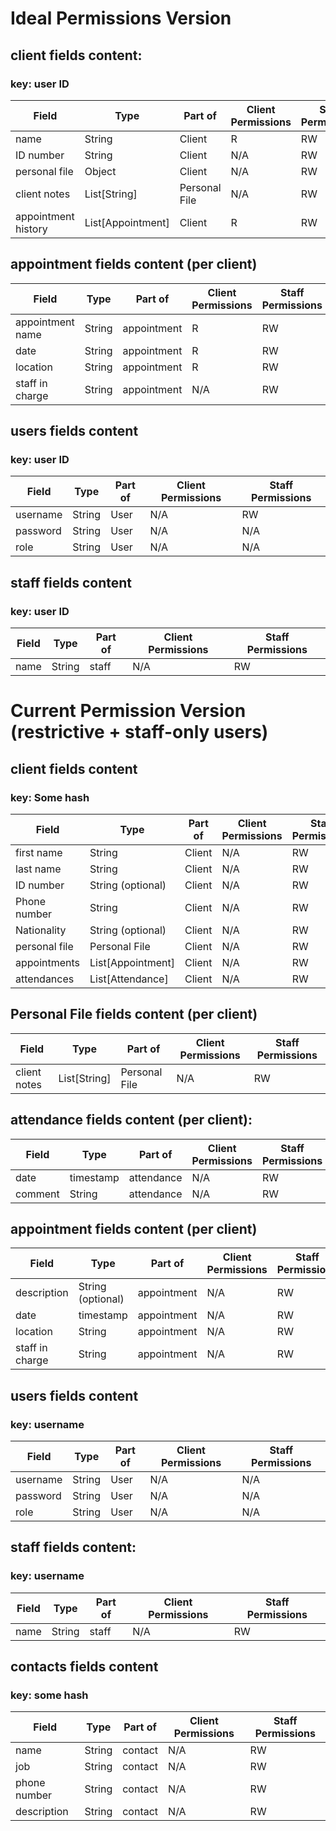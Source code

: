 # Ideal Permissions Version

## **client fields content:**
### key: user ID
| Field | Type | Part of | Client Permissions | Staff Permissions |
| --- | --- | --- | --- | --- |
| name | String | Client | R | RW |
| ID number | String | Client | N/A | RW |
| personal file | Object | Client | N/A | RW |
| client notes | List[String] | Personal File | N/A | RW |
| appointment history | List[Appointment] | Client | R | RW |

## **appointment fields content (per client)**
| Field | Type | Part of | Client Permissions | Staff Permissions |
| --- | --- | --- | --- | --- |
| appointment name | String | appointment | R | RW |
| date | String | appointment | R | RW |
| location | String | appointment | R | RW |
| staff in charge | String | appointment | N/A | RW |


## **users fields content**
### key: user ID
| Field | Type | Part of | Client Permissions | Staff Permissions |
| --- | --- | --- | --- | --- |
| username | String | User | N/A | RW |
| password | String | User | N/A | N/A |
| role | String | User | N/A | N/A |

<!-- ### **ids fields content**
### key: username
| Field | Type | Part of | Client Permissions | Staff Permissions |
| --- | --- | --- | --- | --- |
| id | string | user | N/A | N/A | -->


## **staff fields content**
### key: user ID
| Field | Type | Part of | Client Permissions | Staff Permissions |
| --- | --- | --- | --- | --- |
| name | String | staff | N/A | RW |



# Current Permission Version (restrictive + staff-only users)

<!-- Key changed from ID number to some hash -->
<!-- Changed name to first name and last name -->
## **client fields content**
### key: Some hash
| Field | Type | Part of | Client Permissions | Staff Permissions |
| --- | --- | --- | --- | --- |
| first name | String | Client | N/A | RW |
| last name | String | Client | N/A | RW |
| ID number | String (optional) | Client | N/A | RW |
| Phone number | String | Client | N/A | RW |
| Nationality | String (optional) | Client | N/A | RW
| personal file | Personal File | Client | N/A | RW |
| appointments | List[Appointment] | Client | N/A | RW |
| attendances | List[Attendance] | Client | N/A | RW |

<!-- Broke away to new table -->
<!-- TBD: new fields may be added -->
## **Personal File fields content (per client)**
| Field | Type | Part of | Client Permissions | Staff Permissions |
| --- | --- | --- | --- | --- |
| client notes | List[String] | Personal File | N/A | RW |

<!-- Defined new table -->
## **attendance fields content (per client):**
| Field | Type | Part of | Client Permissions | Staff Permissions |
| --- | --- | --- | --- | --- |
| date | timestamp | attendance | N/A | RW |
| comment | String | attendance | N/A | RW |


<!-- Added description, removed name -->
<!-- Changed date to timestamp -->
## **appointment fields content (per client)**
| Field | Type | Part of | Client Permissions | Staff Permissions |
| --- | --- | --- | --- | --- |
| description | String (optional) | appointment | N/A | RW |
| date | timestamp | appointment | N/A | RW |
| location | String | appointment | N/A | RW |
| staff in charge | String | appointment | N/A | RW |

## **users fields content**
### key: username
| Field | Type | Part of | Client Permissions | Staff Permissions |
| --- | --- | --- | --- | --- |
| username | String | User | N/A | N/A |
| password | String | User | N/A | N/A |
| role | String | User | N/A | N/A |

## **staff fields content:**
### key: username
| Field | Type | Part of | Client Permissions | Staff Permissions |
| --- | --- | --- | --- | --- |
| name | String | staff | N/A | RW |


<!-- Added table -->
## **contacts fields content**
### key: some hash
| Field | Type | Part of | Client Permissions | Staff Permissions |
| --- | --- | --- | --- | --- |
| name | String | contact | N/A | RW |
| job | String | contact | N/A | RW |
| phone number | String | contact | N/A | RW |
| description | String | contact | N/A | RW |
